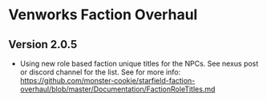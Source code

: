 # Venworks Faction Overhaul

## Version 2.0.5
* Using new role based faction unique titles for the NPCs. See nexus post or discord channel for the list. See for more info: https://github.com/monster-cookie/starfield-faction-overhaul/blob/master/Documentation/FactionRoleTitles.md
